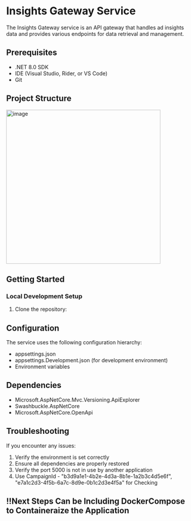 # Insights Gateway Service

The Insights Gateway service is an API gateway that handles ad insights data and provides various endpoints for data retrieval and management.

## Prerequisites

- .NET 8.0 SDK
- IDE (Visual Studio, Rider, or VS Code)
- Git

## Project Structure 

<img width="413" alt="image" src="https://github.com/user-attachments/assets/436798bb-08c1-4c50-90a3-f570c7c75138" />


## Getting Started

### Local Development Setup

1. Clone the repository:

## Configuration

The service uses the following configuration hierarchy:
- appsettings.json
- appsettings.Development.json (for development environment)
- Environment variables

## Dependencies

- Microsoft.AspNetCore.Mvc.Versioning.ApiExplorer
- Swashbuckle.AspNetCore
- Microsoft.AspNetCore.OpenApi

## Troubleshooting

If you encounter any issues:

1. Verify the environment is set correctly
2. Ensure all dependencies are properly restored
3. Verify the port 5000 is not in use by another application
4. Use CampaignId - "b3d9a1e1-4b2e-4d3a-8b1e-1a2b3c4d5e6f", "e7a1c2d3-4f5b-6a7c-8d9e-0b1c2d3e4f5a" for Checking

## !!Next Steps Can be Including DockerCompose to Containeraize the Application

